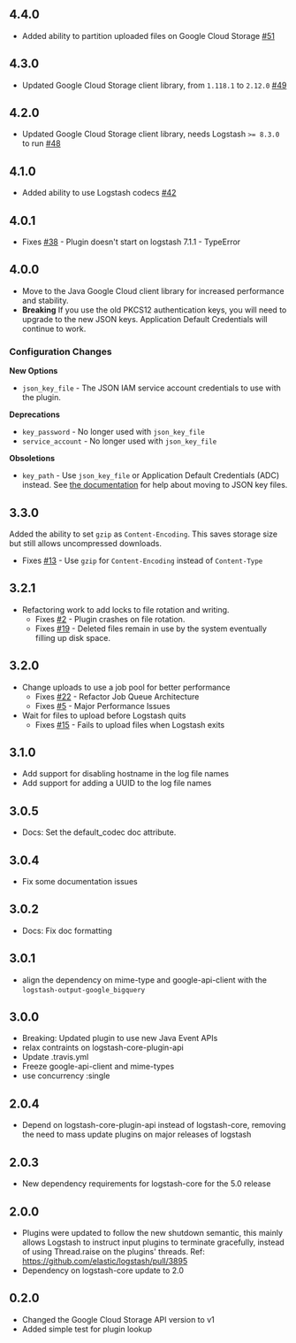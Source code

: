 ## 4.4.0
  - Added ability to partition uploaded files on Google Cloud Storage [#51](https://github.com/logstash-plugins/logstash-output-google_cloud_storage/pull/51)

## 4.3.0
  - Updated Google Cloud Storage client library, from `1.118.1` to `2.12.0` [#49](https://github.com/logstash-plugins/logstash-output-google_cloud_storage/pull/49)

## 4.2.0
  - Updated Google Cloud Storage client library, needs Logstash `>= 8.3.0` to run [#48](https://github.com/logstash-plugins/logstash-output-google_cloud_storage/pull/48)

## 4.1.0
  - Added ability to use Logstash codecs [#42](https://github.com/logstash-plugins/logstash-output-google_cloud_storage/pull/42)

## 4.0.1
  - Fixes [#38](https://github.com/logstash-plugins/logstash-output-google_cloud_storage/issues/38) - Plugin doesn't start on logstash 7.1.1 - TypeError

## 4.0.0
  - Move to the Java Google Cloud client library for increased performance and stability.
  - **Breaking** If you use the old PKCS12 authentication keys, you will need to upgrade to
    the new JSON keys. Application Default Credentials will continue to work.

### Configuration Changes

**New Options**

 - `json_key_file` - The JSON IAM service account credentials to use with the plugin.

**Deprecations**

 - `key_password` - No longer used with `json_key_file`
 - `service_account` - No longer used with `json_key_file`

**Obsoletions**

 - `key_path` - Use `json_key_file` or Application Default Credentials (ADC) instead.
   See [the documentation](https://www.elastic.co/guide/en/logstash/current/plugins-outputs-google_cloud_storage.html#plugins-outputs-google_cloud_storage-key_path)
   for help about moving to JSON key files.

## 3.3.0
Added the ability to set `gzip` as `Content-Encoding`.
This saves storage size but still allows uncompressed downloads.

- Fixes [#13](https://github.com/logstash-plugins/logstash-output-google_cloud_storage/issues/13) - Use `gzip` for `Content-Encoding` instead of `Content-Type`

## 3.2.1
  - Refactoring work to add locks to file rotation and writing.
    - Fixes [#2](https://github.com/logstash-plugins/logstash-output-google_cloud_storage/issues/2) - Plugin crashes on file rotation.
    - Fixes [#19](https://github.com/logstash-plugins/logstash-output-google_cloud_storage/issues/19) - Deleted files remain in use by the system eventually filling up disk space.

## 3.2.0
  - Change uploads to use a job pool for better performance
    - Fixes [#22](https://github.com/logstash-plugins/logstash-output-google_cloud_storage/issues/22) - Refactor Job Queue Architecture
    - Fixes [#5](https://github.com/logstash-plugins/logstash-output-google_cloud_storage/issues/5) - Major Performance Issues
  - Wait for files to upload before Logstash quits
    - Fixes [#15](https://github.com/logstash-plugins/logstash-output-google_cloud_storage/issues/15) - Fails to upload files when Logstash exits

## 3.1.0
  - Add support for disabling hostname in the log file names
  - Add support for adding a UUID to the log file names

## 3.0.5
  - Docs: Set the default_codec doc attribute.

## 3.0.4
  - Fix some documentation issues

## 3.0.2
  - Docs: Fix doc formatting

## 3.0.1
  - align the dependency on mime-type and google-api-client with the `logstash-output-google_bigquery`

## 3.0.0
  - Breaking: Updated plugin to use new Java Event APIs
  - relax contraints on logstash-core-plugin-api
  - Update .travis.yml
  - Freeze google-api-client and mime-types
  - use concurrency :single

## 2.0.4
  - Depend on logstash-core-plugin-api instead of logstash-core, removing the need to mass update plugins on major releases of logstash

## 2.0.3
  - New dependency requirements for logstash-core for the 5.0 release

## 2.0.0
 - Plugins were updated to follow the new shutdown semantic, this mainly allows Logstash to instruct input plugins to terminate gracefully, 
   instead of using Thread.raise on the plugins' threads. Ref: https://github.com/elastic/logstash/pull/3895
 - Dependency on logstash-core update to 2.0

## 0.2.0
  - Changed the Google Cloud Storage API version to v1
  - Added simple test for plugin lookup
